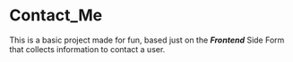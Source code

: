 # Contact_Me
This is a basic project made for fun, based just on the ***Frontend*** Side Form that collects information to contact a user.  
